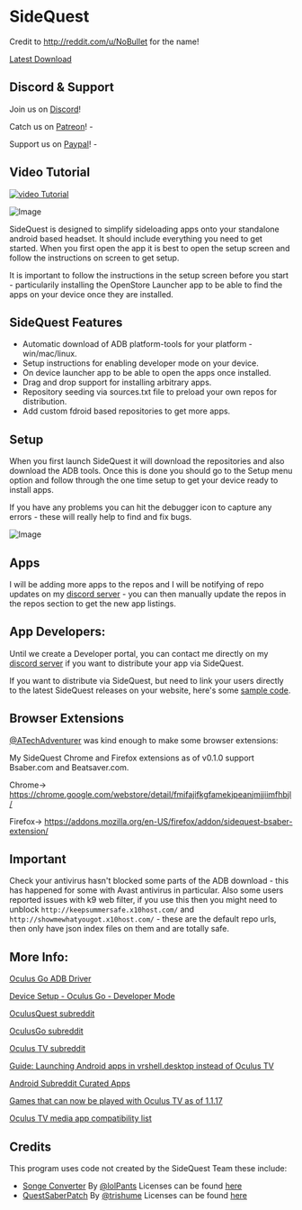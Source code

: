 # SideQuest

Credit to http://reddit.com/u/NoBullet for the name!

[Latest Download](https://github.com/the-expanse/SideQuest/releases)

## Discord & Support

Join us on [Discord](https://discord.gg/pqUz9F7)!

Catch us on [Patreon](https://www.patreon.com/TheExpanseVR)! - 

Support us on [Paypal](https://www.paypal.com/cgi-bin/webscr?cmd=_s-xclick&hosted_button_id=744A6C394Q8JG&source=url)! - 

## Video Tutorial

[![video Tutorial](https://img.youtube.com/vi/HspVa4i9rPg/0.jpg)](https://www.youtube.com/watch?v=HspVa4i9rPg)

![Image](https://i.imgur.com/qXeQPpi.png)

SideQuest is designed to simplify sideloading apps onto your standalone android based headset. It should include everything you need to get started. When you first open the app it is best to open the setup screen and follow the instructions on screen to get setup.

It is important to follow the instructions in the setup screen before you start - particularily installing the OpenStore Launcher app to be able to find the apps on your device once they are installed.

## SideQuest Features

-   Automatic download of ADB platform-tools for your platform - win/mac/linux.
-   Setup instructions for enabling developer mode on your device.
-   On device launcher app to be able to open the apps once installed.
-   Drag and drop support for installing arbitrary apps.
-   Repository seeding via sources.txt file to preload your own repos for distribution.
-   Add custom fdroid based repositories to get more apps.

## Setup

When you first launch SideQuest it will download the repositories and also download the ADB tools. Once this is done you should go to the Setup menu option and follow through the one time setup to get your device ready to install apps.

If you have any problems you can hit the debugger icon to capture any errors - these will really help to find and fix bugs.

![Image](https://i.imgur.com/mHiKK7l.png)

## Apps

I will be adding more apps to the repos and I will be notifying of repo updates on my [discord server](https://discord.gg/Q2a5BkZ) - you can then manually update the repos in the repos section to get the new app listings.

## App Developers: 

Until we create a Developer portal, you can contact me directly on my [discord server](https://discord.gg/Q2a5BkZ) if you want to distribute your app via SideQuest.

If you want to distribute via SideQuest, but need to link your users directly to the latest SideQuest releases on your website, here's some [sample code](https://jsfiddle.net/uagx31ps/).

## Browser Extensions

[@ATechAdventurer](https://github.com/ATechAdventurer) was kind enough to make some browser extensions:

My SideQuest Chrome and Firefox extensions as of v0.1.0 support Bsaber.com and Beatsaver.com.

Chrome-> https://chrome.google.com/webstore/detail/fmifajifkgfamekjpeanjmjjiimfhbjl/

Firefox-> https://addons.mozilla.org/en-US/firefox/addon/sidequest-bsaber-extension/

## Important

Check your antivirus hasn't blocked some parts of the ADB download - this has happened for some with Avast antivirus in particular. Also some users reported issues with k9 web filter, if you use this then you might need to unblock `http://keepsummersafe.x10host.com/` and `http://showmewhatyougot.x10host.com/` - these are the default repo urls, then only have json index files on them and are totally safe.

## More Info:

[Oculus Go ADB Driver](https://developer.oculus.com/downloads/package/oculus-go-adb-drivers/)

[Device Setup - Oculus Go - Developer Mode](https://developer.oculus.com/documentation/mobilesdk/latest/concepts/mobile-device-setup-go/)

[OculusQuest subreddit](https://www.reddit.com/r/OculusQuest/)

[OculusGo subreddit](https://www.reddit.com/r/OculusGo)

[Oculus TV subreddit](https://www.reddit.com/r/oculustv/)

[Guide: Launching Android apps in vrshell.desktop instead of Oculus TV](https://www.reddit.com/r/OculusGo/comments/ba6ul9/guide_launching_android_apps_in_vrshelldesktop/)

[Android Subreddit Curated Apps](https://www.reddit.com/r/android/wiki/apps)

[Games that can now be played with Oculus TV as of 1.1.17](https://www.reddit.com/comments/9uney8)

[Oculus TV media app compatibility list](https://www.reddit.com/comments/9x07yj)

## Credits

This program uses code not created by the SideQuest Team these include:

-   [Songe Converter](https://github.com/lolPants/songe-converter) By [@lolPants](https://github.com/lolPants) Licenses can be found [here](https://github.com/the-expanse/SideQuest/blob/master/licenses/songe-converter-license)
-   [QuestSaberPatch](https://github.com/trishume/QuestSaberPatch) By [@trishume](https://github.com/trishume) Licenses can be found [here](https://github.com/the-expanse/SideQuest/blob/master/licenses/QuestSaberPatch-license)
